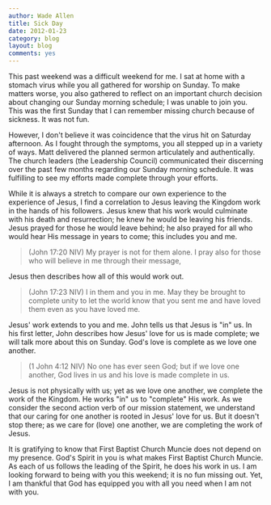 ```yaml
---
author: Wade Allen
title: Sick Day
date: 2012-01-23
category: blog
layout: blog
comments: yes
---
```


This past weekend was a difficult weekend for me. I sat at home with a stomach virus while you all gathered for worship on Sunday. To make matters worse, you also gathered to reflect on an important church decision about changing our Sunday morning schedule; I was unable to join you. This was the first Sunday that I can remember missing church because of sickness. It was not fun.

However, I don't believe it was coincidence that the virus hit on Saturday afternoon. As I fought through the symptoms, you all stepped up in a variety of ways. Matt delivered the planned sermon articulately and authentically. The church leaders (the Leadership Council) communicated their discerning over the past few months regarding our Sunday morning schedule. It was fulfilling to see my efforts made complete through your efforts.

While it is always a stretch to compare our own experience to the experience of Jesus, I find a correlation to Jesus leaving the Kingdom work in the hands of his followers. Jesus knew that his work would culminate with his death and resurrection; he knew he would be leaving his friends. Jesus prayed for those he would leave behind; he also prayed for all who would hear His message in years to come; this includes you and me.

>(John 17:20 NIV) My prayer is not for them alone. I pray also for those who will believe in me through their message, 

Jesus then describes how all of this would work out.

>(John 17:23 NIV) I in them and you in me. May they be brought to complete unity to let the world know that you sent me and have loved them even as you have loved me. 

Jesus' work extends to you and me. John tells us that Jesus is "in" us. In his first letter, John describes how Jesus' love for us is made complete; we will talk more about this on Sunday. God's love is complete as we love one another.

>(1 John 4:12 NIV) No one has ever seen God; but if we love one another, God lives in us and his love is made complete in us.

Jesus is not physically with us; yet as we love one another, we complete the work of the Kingdom. He works "in" us to "complete" His work. As we consider the second action verb of our mission statement, we understand that our caring for one another is rooted in Jesus' love for us. But it doesn't stop there; as we care for (love) one another, we are completing the work of Jesus.

It is gratifying to know that First Baptist Church Muncie does not depend on my presence. God's Spirit in you is what makes First Baptist Church Muncie. As each of us follows the leading of the Spirit, he does his work in us. I am looking forward to being with you this weekend; it is no fun missing out. Yet, I am thankful that God has equipped you with all you need when I am not with you.

